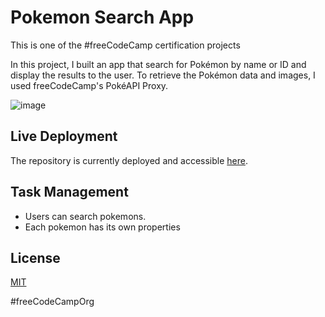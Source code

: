 # Pokemon Search App
This is one of the #freeCodeCamp certification projects

In this project, I built an app that search for Pokémon by name or ID and display the results to the user. To retrieve the Pokémon data and images, I used freeCodeCamp's PokéAPI Proxy.

![image](https://github.com/Ncko7/Pokemon-Search-App.github.io/assets/132636181/49c5edda-1caa-49fe-b739-f49f6cbf4299)


## Live Deployment

The repository is currently deployed and accessible [here](https://ncko7.github.io/Pokemon-Search-App.github.io/).




## Task Management
- Users can search pokemons.
- Each pokemon has its own properties


## License

[MIT](https://choosealicense.com/licenses/mit/)

#freeCodeCampOrg 
